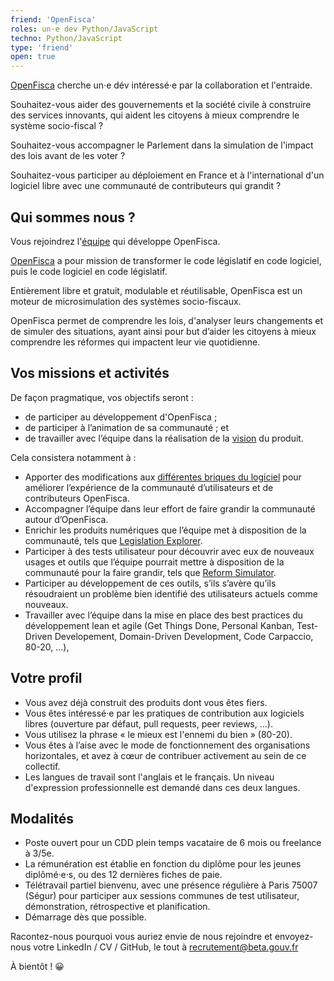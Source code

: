 ```yaml
---
friend: 'OpenFisca'
roles: un·e dev Python/JavaScript
techno: Python/JavaScript
type: 'friend'
open: true
---
```


[OpenFisca](https://openfisca.org/fr/) cherche un·e dév intéressé·e par la collaboration et l'entraide.

Souhaitez-vous aider des gouvernements et la société civile à construire des services innovants, qui aident les citoyens à mieux comprendre le système socio-fiscal ?

Souhaitez-vous accompagner le Parlement dans la simulation de l'impact des lois avant de les voter ?

Souhaitez-vous participer au déploiement en France et à l'international d'un logiciel libre avec une communauté de contributeurs qui grandit ?

<!--more-->

## Qui sommes nous ?

Vous rejoindrez l'[équipe](https://beta.gouv.fr/2016/11/28/equipes-autonomes) qui développe OpenFisca.

[OpenFisca](https://openfisca.org/fr/) a pour mission de transformer le code législatif en code logiciel, puis le code logiciel en code législatif.

Entièrement libre et gratuit, modulable et réutilisable, OpenFisca est un moteur de microsimulation des systèmes socio-fiscaux.

OpenFisca permet de comprendre les lois, d'analyser leurs changements et de simuler des situations, ayant ainsi pour but d’aider les citoyens à mieux comprendre les réformes qui impactent leur vie quotidienne.

## Vos missions et activités

De façon pragmatique, vos objectifs seront :
- de participer au développement d'OpenFisca ;
- de participer à l’animation de sa communauté ; et
- de travailler avec l’équipe dans la réalisation de la [vision](https://trello.com/b/Y0SQNAVh/roadmap) du produit.


Cela consistera notamment à :
- Apporter des modifications aux [différentes briques du logiciel](https://waffle.io/openfisca/openfisca-core) pour améliorer l’expérience de la communauté d’utilisateurs et de contributeurs OpenFisca.
- Accompagner l’équipe dans leur effort de faire grandir la communauté autour d’OpenFisca.
- Enrichir les produits numériques que l’équipe met à disposition de la communauté, tels que [Legislation Explorer](https://github.com/openfisca/legislation-explorer).
- Participer à des tests utilisateur pour découvrir avec eux de nouveaux usages et outils que l’équipe pourrait mettre à disposition de la communauté pour la faire grandir, tels que [Reform Simulator](https://reform-simulator.herokuapp.com/).
- Participer au développement de ces outils, s’ils s’avère qu’ils résoudraient un problème bien identifié des utilisateurs actuels comme nouveaux.
- Travailler avec l’équipe dans la mise en place des best practices du développement lean et agile (Get Things Done, Personal Kanban, Test-Driven Developement, Domain-Driven Development, Code Carpaccio, 80-20, …),

## Votre profil

- Vous avez déjà construit des produits dont vous êtes fiers.
- Vous êtes intéressé·e par les pratiques de contribution aux logiciels libres (ouverture par défaut, pull requests, peer reviews, ...).
- Vous utilisez la phrase « le mieux est l'ennemi du bien » (80-20).
- Vous êtes à l’aise avec le mode de fonctionnement des organisations horizontales, et avez à cœur de contribuer activement au sein de ce collectif.
- Les langues de travail sont l'anglais et le français. Un niveau d'expression professionnelle est demandé dans ces deux langues.

## Modalités

- Poste ouvert pour un CDD plein temps vacataire de 6 mois ou freelance à 3/5e.
- La rémunération est établie en fonction du diplôme pour les jeunes diplômé·e·s, ou des 12 dernières fiches de paie.
- Télétravail partiel bienvenu, avec une présence régulière à Paris 75007 (Ségur) pour participer aux sessions communes de test utilisateur, démonstration, rétrospective et planification.
- Démarrage dès que possible.

Racontez-nous pourquoi vous auriez envie de nous rejoindre et envoyez-nous votre LinkedIn / CV / GitHub, le tout à recrutement@beta.gouv.fr

À bientôt ! 😀
